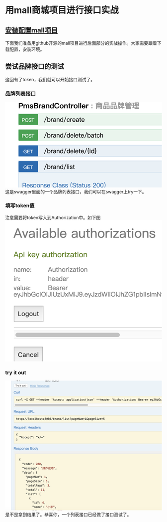 # 用mall商城项目进行接口实战
## [安装配置mall项目](install-env.md)
下面我们准备用github开源的mall项目进行后面部分的实战操作。大家需要跟着下载配置，安装环境。
## 尝试品牌接口的测试
这回有了token，我们就可以开始接口测试了。
### 品牌列表接口
![品牌列表](screenshot/2020-03-07-23-20-08.png)
这是swagger里面的一个品牌列表接口，我们可以在swagger上try一下。
### 填写token值
注意需要将token写入到Authorization中。如下图
![token](screenshot/2020-03-07-23-21-57.png)
### try it out
![tryItOut](screenshot/2020-03-07-23-25-58.png)
是不是拿到结果了。恭喜你，一个列表接口已经做了接口测试了。
